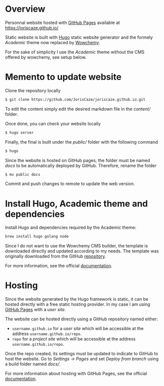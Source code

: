 # Overview 
Personnal website hosted with [GitHub Pages](https://docs.github.com/en/pages) available at https://joriscaze.github.io/

Static website is built with [Hugo](https://gohugo.io/) static website generator and the formely *Academic* theme now replaced by [Wowchemy](https://wowchemy.com/).

For the sake of simplicity I use the *Academic* theme without the CMS offered by wowchemy, see setup below.

# Memento to update website

Clone the repository locally

```sh
$ git clone https://github.com/JorisCaze/joriscaze.github.io.git
```

To edit the content simply edit the desired markdown file in the *content/* folder.

Once done, you can check your website locally

```sh
$ hugo server
```

Finally, the final is built under the *public/* folder with the following command

```sh
$ hugo
```

Since the website is hosted on GitHub pages, the folder must be named *docs* to be automatically deployed by GitHub.
Therefore, rename the folder

```sh
$ mv public docs
```

Commit and push changes to remote to update the web version.

# Install Hugo, Academic theme and dependencies

Install Hugo and dependencies required by the Academic theme:

```sh
brew install hugo golang node
```

Since I do not want to use the Wowchemy CMS builder, the template is downloaded directly and updated according to my needs.
The template was originally downloaded from the GitHub [repository](https://github.com/wowchemy/starter-hugo-academic).

For more information, see the official [documentation](https://wowchemy.com/docs/getting-started/install-hugo-extended/).

# Hosting 

Since the website generated by the Hugo framework is static, it can be hosted directly with a free static hosting provider. 
In my case I am using [GitHub Pages](https://pages.github.com/) with a *user site*.

The website can be hosted directly using a GitHub repository named either:
- `username.github.io` for a *user site* which will be accessible at the address `username.github.io/repo`.
- `repo` for a *project site* which will be accessible at the address `username.github.io/repo`.

Once the repo created, its settings must be updated to indicate to GitHub to host the website.
Go to *Settings -> Pages* and set *Deploy from branch* using a build folder named *docs/*.

For more information about hosting with GitHub Pages, see the official [documentation](https://docs.github.com/fr/pages/getting-started-with-github-pages/configuring-a-publishing-source-for-your-github-pages-site).